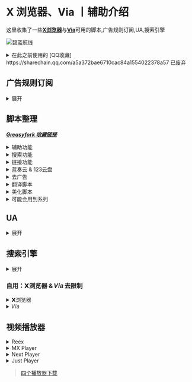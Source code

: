 # X 浏览器、Via 丨辅助介绍

这里收集了一些[**X浏览器**](https://www.xbext.com/)与[**Via**](https://viayoo.com/)可用的脚本,广告规则订阅,UA,搜索引擎 

![碧蓝航线](https://shp.qpic.cn/collector/3042839226/c9061274-0e3d-4818-92ad-9362b4ca81a7/0)

<details>
  <summary>在此之前使用的 [QQ收藏] https://sharechain.qq.com/a5a372bae6710cac84a1554022378a57 已废弃</summary>

  ##### [脚本整理,广告规则订阅,UA,搜索引擎(个人整理,有说明)](https://sharechain.qq.com/a5a372bae6710cac84a1554022378a57)

  >1. [广告拦截 规则链接](https://sharechain.qq.com/e285d2e8a19bd1a23c83854cf2a2d635)

  >2-10. [油猴脚本](https://sharechain.qq.com/e00299f56e45d6b88c7adb7590b2b5cf)

  >11. [UA](https://sharechain.qq.com/28387ea1c3f830bd7eb54f682da77555)

  >12. [搜索引擎](https://sharechain.qq.com/d12dde407b967a216288ac617b1ce357)

  >13. [仅供学习丨𝗫/𝑉𝑖𝑎去白名单版本](https://sharechain.qq.com/b0289cc3828734d4578da4e1761b3c2f)

  >14. [推荐视频播放器](https://sharechain.qq.com/91331525df07ff61d051cfafa4ef89ab)
</details>

## 广告规则订阅
<details>
  <summary> 展开 </summary>

  个人推荐：`ABP Merge Rules`(或:`AdRules AdBlock List 精简版`) + `乘风 视频规则` + `去除APP下载提示` + `Ad-J`

  * [AdRules AdBlock List 精简版](https://bitbucket.org/hacamer/adrules/raw/main/adblock_lite.txt)
  *(3w+丨在中国地区屏蔽广告的列表)*  <sup>[主页](https://github.com/Cats-Team/AdRules)</sup>

  * [AdRulesAdBlock List](https://bitbucket.org/hacamer/adrules/raw/main/adblock.txt)
  *(16w+丨包含 '精简版'，在中国地区屏蔽广告的列表)*  <sup>[主页](https://github.com/Cats-Team/AdRules)</sup>

  * [乘风广告规则](https://cdn.jsdelivr.net/gh/xinggsf/Adblock-Plus-Rule@master/rule.txt)
  *(1000+丨可能有点误杀....)*  <sup>[主页](https://github.com/xinggsf/Adblock-Plus-Rule)</sup>

  * [乘风视频规则](https://cdn.jsdelivr.net/gh/xinggsf/Adblock-Plus-Rule@master/mv.txt)
  *(200 丨如名, 专针对视频网站作出的规则)*  <sup>[主页](https://github.com/xinggsf/Adblock-Plus-Rule)</sup>

  * [ABPMerge Rules](https://gitea.com/lemon399/AdRules/raw/branch/main/abpmerge.txt)
  *(5w+丨广告拦截规则合并)*  <sup>[主页](https://github.com/damengzhu/abpmerge)</sup>

  * [去除 APP 下载提示](https://cdn.jsdelivr.net/gh/Noyllopa/NoAppDownload@master/NoAppDownload.txt)
  *(1000+丨去 APP 下载提示规则)*  <sup>[主页](https://github.com/Noyllopa/NoAppDownload)</sup>

  * [Ad-J](https://gcore.jsdelivr.net/gh/jk278/Ad-J/Ad-J.txt)
  *(300+丨 jk278 的自用移动端去广告规则, 常用网站精选)*  <sup>[主页](https://github.com/jk278/Ad-J/blob)</sup>

<div align="center">
  <p><sub> X浏览器导入方式 </sub></p>
  <sup> 设置 » 广告拦截 » 规则文件 » (右上角) 导入 » 从网址导入 » (填写该链接后) 点击导入 </sup>
</div>

  ![X 浏览器](http://shp.qpic.cn/collector/3042839226/e15a2b17-0eba-4870-8b65-942e0f335125/0)

<div align="center">
  <p><sub> Via导入方式 </sub></p>
  <sup> 设置 » 通用 » 广告拦截 » 规则订阅 » (右上角)+号 » (填写该链接后) 确定 » 勾选规则 » (右上角) 更新 </sup>
</div>

  ![Via](http://shp.qpic.cn/collector/3042839226/0203f0d3-1c28-46ea-bea4-ed2d7682958d/0)

</details>

## 脚本整理
 ***[Greasyfork 收藏链接](https://greasyfork.org/zh-CN/scripts?set=589091)***
 <details>
  <summary> 辅助功能 </summary>

  `更多详细请看脚本作者介绍和脚本具体功能`

1.[屏幕边缘下拉刷新](https://greasyfork.org/scripts/462927)

<sup>
  
  - 脚本内可修改下拉距离

  -  记得关闭𝗫浏览器自带的下拉刷新：手势设置中 
</sup>

2.𝐛𝐢𝐥𝐢𝐛𝐢𝐥𝐢不打开𝐀𝐏𝐏,网页直接看推荐内容 

<sup> 
 
  - [完全自动播放,但声音需要手动点击右下角音量开启](https://greasyfork.org/scripts/468246)

  - [只需要点击一次弹窗即可播放](https://greasyfork.org/scripts/454669)

  - [需要手动确认点击跳转,手动关闭弹窗等](https://greasyfork.org/scripts/458276)
</sup>

3.[CSDN直接复制](https://greasyfork.org/scripts/458601)

<sup>
 
 - 自动展开全部内容，免登录复制，去除广告，增加搜索框
</sup>

4.[移动端 百度系优化](https://greasyfork.org/scripts/418349)

<sup>

  - 贴吧直接看评论.....等

  - 百度搜索“禁止自动播放视频”,去广告
</sup>

5.[东方永动机(支持𝟗𝟎%网站自动翻页,拼接下一页)](https://greasyfork.org/scripts/438684)

<sup>

  - 安装脚本后请打开[配置文件](https://hoothin.github.io/UserScripts/Pagetual)设置(可能需要梯子)
</sup>

6.[在右侧增加滚动条](https://greasyfork.org/scripts/465037)

<sup>

  - X 浏览器自带(无法关闭)

  - Via自带(通用>操作设定 关闭)
</sup>

7.[简繁自由切换](https://greasyfork.org/scripts/24300)

<sup>

  - 自动将网页文字转换为 简体/繁体

  - 在脚本主页安装脚本后刷新页面,设置页面就出现了 
</sup>

8.快捷回到顶部/底部 

<sup>

  - [点击置顶(长按置底)](https://greasyfork.org/scripts/462920)

  - 在页面最下方中心位置生成一个向上的箭头按钮(长按可回到底部)(有滑动动画效果)

  - [滚动到顶部或底部按钮](https://greasyfork.org/scripts/461172)

  - 在网页右下角(脚本内可修改位置)添加一个“顶部”的文字按钮
  - 根据上滑下滑改变为“顶部”(红色按钮)与“底部”(蓝色按钮),(无动画,瞬间置顶)
</sup>

9.[切换标题显示](https://greasyfork.org/scripts/480019)

<sup>

  - 脚本菜单切换,可像𝑉𝑖𝑎一样在地址栏切换显示: 地址/域名/标题

  - Via自带,X浏览器使用 
</sup>

10.[网页加速器](https://www.youxiaohou.com/tool/install-instantpage.html)

<sup>

  - 加速你打开链接的速度 
</sup>

11.记录页面位置 

<sup>

  - [记录页面滚动](https://greasyfork.org/scripts/483745) 酷安[@耗子Sky](https://www.coolapk.com/u/1166187)

  - [我看到哪里啦?!](https://greasyfork.org/scripts/393042)

  - 让页面重新滚到上次阅读的位置 
</sup>

12.Github汉化 

<sup>

  - [GitHub中文化插件](https://greasyfork.org/scripts/435208)(推荐)

  - [GitHub汉化插件](https://greasyfork.org/scripts/407485)
</sup>

13.[以图搜图](https://greasyfork.org/scripts/480713)

<sup>

  - 工具栏打开“以图搜图”,然后直接点击图片即可

  - 𝑉𝑖𝑎自带,𝗫浏览器推荐用 
</sup>

14.[防止未经授权的自动复制](https://greasyfork.org/scripts/461625)

<sup>

  - 只允许网页长按复制内容,防止一些毒瘤网站自动往剪贴板写入内容 
</sup>

15.[Mactype助手](https://greasyfork.org/scripts/436451)

<sup>

  - 可以让浏览器文字拥有媲美MacOS系统字体渲染效果，可以无缝调节网页上文字的粗细 
</sup>

16.[空格之神](https://greasyfork.org/scripts/444252)

<sup>

  - 当网页的内容为中英文混排的情况下,本脚本会在中英文之间插入一个空格!
</sup>

17.[YouTubo画质更改按钮(移动/桌面)](https://greasyfork.org/scripts/477219)

<sup>

  - 在视频下方添加画质更改按钮,方便一键切换
</sup>
 </details>

<details>
  <summary> 搜索功能 </summary>

   `在各大搜索引擎顶部展示快捷其他搜索引擎, 快捷切换`

1.[聚合搜索引擎切换](https://greasyfork.org/scripts/462130)

<sup>

  - 在屏幕最上方有一排引擎供快捷切换,展开后支持快捷搜索其他网站(例如bilibili,视频网站等)

  - 脚本内修改简单
</sup>

2.[all-search全搜,搜索引擎快捷跳转,支持任意网站展示](https://greasyfork.org/scripts/397993)

<sup>

  - 脚本是有一个完整的设置页面(但我设置后没有效果,推荐尝试)

  - 脚本非常好用,观感舒服,操作华丽,修改复杂
</sup>

3.[一键切换搜索](https://greasyfork.org/scripts/476606)

<sup>

  - 在屏幕左侧中心偏上有较小的侧边栏

  - 不影响观感和操作,脚本内修改简单
</sup>

4.[搜索引擎切换器2(侧栏版)](https://greasyfork.org/zh-CN/scripts/489235)

<sup>

  - 在屏幕左侧中心有较小的侧边栏,点击可展开

  - 不影响观感和操作,脚本内修改简单
</sup>
</details>

<details>
  <summary> 链接功能 </summary>

  `将网页的文本转为超链接,又或者是自动跳转重定向...`

1.[External Link Auto Redirect(Direct Link) --- 外部链接自动重定向](https://greasyfork.org/zh-CN/scripts/462796)

<sup>

  - 单击包含重定向URL的链接时,直接重定向到真实URL

  - 通用规则,链接出现两个http则获得第二个
</sup>

2.[redirect外链跳转](https://greasyfork.org/scripts/416338)

<sup>

  - 酷安,贴吧啦,知乎等一系列的提示你跳转外部链接自动跳转

  - 自动跳转,规则简单
</sup>

3.[anti-redirect --- 反重定向](https://greasyfork.org/scripts/11915)

<sup>

  - 去除各搜索引擎/常用网站的重定向
</sup>

4.[链接助手](https://greasyfork.org/scripts/464541)

<sup>

  - 可对单个网站自定义链接规则在新标签页中打开

  - 文本链接转为超链接...等
</sup>

5.让网页中的文字链接变为可点击

<sup>

  - [Linkify Plus Plus](https://greasyfork.org/scripts/4255)(推荐)

  - [Text To link](https://mirror.ghproxy.com/https://raw.githubusercontent.com/lkytal/GM/master/linkMix.user.js)

  - [Clickable text link](https://greasyfork.org/scripts/485489)

  - [测试链接是否可直接点击的网址](https://rawgit.com/eight04/linkify-plus-plus/master/demo/demo.html)
</sup>

6.[链接地址洗白白](https://greasyfork.org/scripts/373270)

<sup>

  - 把链接地址缩减至最短可用状态,并复制到剪切板,以方便分享【在网页底部中间,有一个按钮,用来呼出面板】
</sup>
</details>

<details>
  <summary> 蓝奏云 & 123云盘 </summary>

  `结果还是专门为蓝奏云和123整了个分类....`

1.[蓝奏云重定向+记住密码](https://greasyfork.org/zh-CN/scripts/488847)

<sup>

  - 将所有蓝奏云链接重定向至同一蓝奏云网站

  - 自动记住并填写过密码的蓝奏云链接,脚本菜单可查看或管理

  - 绕过下载APK提示"请先开通会员"

  - 建议搭配[蓝奏云自动点击下载](https://greasyfork.org/zh-CN/scripts/489281)
</sup>

2.蓝奏云之[大萌主](https://greasyfork.org/zh-CN/users/452911)

<sup>

  - [记住蓝奏云密码](https://greasyfork.org/zh-CN/scripts/488865) \- 下次会自动填写

  - [手机直接下载蓝奏云apk文件](https://greasyfork.org/zh-CN/scripts/479566) \- 绕过下载APK提示"请先开通会员"

  - [蓝奏云自动点击下载](https://greasyfork.org/zh-CN/scripts/489281) \- 自动点击蓝奏云页面中的下载按钮
</sup>

3.[123盘自动填写提取码](https://greasyfork.org/zh-CN/scripts/489660)

<sup>

  - 自动提取123云盘分享链接的提取码,并进行填写

  - 测试链接：

  - [https://www.123pan.com/s/YHGHjv-bUJC密码rAj2](https://www.123pan.com/s/YHGHjv-bUJC密码rAj2)

  - https://www.123pan.com/s/YHGHjv-bUJC?pwd=rAj2

  - 改编自[cccc-l佬](https://greasyfork.org/zh-CN/users/1243513-cccc-l)的[123网盘自动填写提取码-关闭广告](https://greasyfork.org/zh-CN/scripts/484314)与[123网盘复制分享链接时带pwd=提取码](https://greasyfork.org/zh-CN/scripts/484313)
</sup>
</details>

<details>
  <summary> 去广告 </summary>

  `字面意思`

1.[搜索引擎去广告](https://greasyfork.org/scripts/437351)

<sup>

  - 谷歌百度搜狗神马必应头条搜索去广告，适配电脑和手机，没去夸克，神马搜索就是夸克搜索，谷歌搜索拦截部分内容广场
</sup>

2.[YouTube去广告](https://greasyfork.org/scripts/459541)

<sup>

  - 这是一个去除YouTube广告的脚本，轻量且高效，它能丝滑的去除界面广告和视频广告，包括6s广告。
</sup>

3.[123云盘去广告](https://greasyfork.org/zh-CN/scripts/489252)

<sup>

  - 123网盘去广告,并将下载文件按钮移动到底部
</sup>
</details>

<details>
  <summary> 翻译脚本 </summary>

  `翻译网页内容的脚本，均可在github上运行`

1.[Immersive-translate --- 沉浸式翻译](https://download.immersivetranslate.com/immersive-translate.user.js)(商业化,不开源)

<sup>

  - 拥有“显示原文(双显)”和“隐藏原文(仅显示译文)”两种样式

  - [历史版本](https://github.com/immersive-translate/immersive-translate/releases)
</sup>

2.[网页中英双显互译(其他语言也可以翻译)](https://greasyfork.org/scripts/469073)(推荐,开源)

<sup>

  - 拥有“显示原文(双显)”和“隐藏原文(仅显示译文)”两种样式
</sup>

3.[KISS Translator --- 亲吻翻译](https://greasyfork.org/scripts/472840)

<sup>

  - 只有“显示原文(双显)”一种样式
</sup>
</details>

<details>
  <summary> 美化脚本 </summary>

  `美化网页的脚本，非常不推荐全部开启`

1.[护眼模式](https://greasyfork.org/scripts/460539)

<sup>

  - 更改页面背景颜色

  - 需要更改为其他颜色请在脚本内找出“#C7EDCC”并修改
</sup>

2.点击页面特效

<sup>

  - [点击时显示文字(可自定义文字)](https://greasyfork.org/scripts/371892)

  - [点击时显示爱心特效](https://greasyfork.org/scripts/482951)

  - [点击时显示波纹特效(可更改大小,颜色,数量)](https://greasyfork.org/scripts/482952)
</sup>

3.[滑动时显示星星特效拖尾](https://greasyfork.org/scripts/454845)

4.[网页全屏飘落樱花特效](https://greasyfork.org/scripts/420792)

5.[网页页面样式美化](https://greasyfork.org/zh-CN/scripts/489386)

<sup>

  - 指向文字加粗, 指向图片发光, 指向图片放大动画, 输入框美化...等

  - 原脚本：[全局页面样式美化](https://greasyfork.org/zh-CN/scripts/423663)
</sup>

6.[网页看板娘](https://greasyfork.org/scripts/483088)

<sup>

  - 在网页左下角添加一个二次元板娘,部分参数脚本内可改
</sup>

7.美化Greasyfork

<sup>

  - [Greasyfork Beautify](https://greasyfork.org/scripts/446849)

  - 优化导航栏样式/脚本列表改为卡片布局/代码高亮(atom-one-dark+vscode风格)等...

  - [Greasy Fork Theme Engine \[BETA\]](https://greasyfork.org/scripts/476333)

  - 时尚的 GeasyFork 重新设计
</sup>

8.[Google Card-Style UI --- Google Card 样式的界面](https://greasyfork.org/scripts/18510)

<sup>

  - 优化 Google 搜索引擎的 UI
</sup>

9.[高级定制网页护眼模式](https://greasyfork.org/scripts/485513)
</details>

<details>
  <summary> 可能会用到系列 </summary>

  `可能会用到，但很少有'用武之地'`

1.[网页调试](https://greasyfork.org/scripts/475228)

2.[手机浏览器触摸手势](https://greasyfork.org/scripts/375806)

<sup>

  - 支持在文字、图片、视频上分类, 通过你的“滑动手势”进行“执行代码”或“搜图”, 可自定义
</sup>

3.[俺的手机视频脚本](https://greasyfork.org/scripts/456542)

<sup>

  - 长按视频倍速播放

  - 需要更全的播放器手势？嗅探媒体资源然后调用播放器吧(查看下方播放器分类)
</sup>

4.[Picviewer CE+ --- 图片查看器 CE+](https://greasyfork.org/scripts/24204)

<sup>

  - 以各种姿势爬取网站图片, 大小、尺寸等分类明确

  - 支持各种姿势批量下载, 搜图等.....
</sup>
</details>

## UA
<details>
  <summary> 展开 </summary>
  
* 百度：简单搜索
`可去除百度搜索引擎的自动播放视频，以及广告标签内容`
> 旧版 - SearchCraft/2.8.2
```
Mozilla/5.0 (Linux; Android 12; splash water mobile phone) AppleWebKit/537.36 (KHTML, like Gecko) Chrome/108.0.0.0 Mobile Safari/537.36 SearchCraft/2.8.2
```
> 新版 - ChatSearch/1.0 SearchCraft/5.7.0.5
>
> 有AI回答
```
Mozilla/5.0 (Linux; Android 10; K) AppleWebKit/537.36 (KHTML, like Gecko) Chrome/120.0.0.0 Mobile Safari/537.36 SearchCraft/3.10.1 ChatSearch/1.0 SearchCraft/5.7.0.5 (Baidu; P1 10)
```
* 无追：简单搜索
`去除无追搜索的广告`
```
Mozilla/5.0 (Linux; Android 11 ) AppleWebKit/537.36 (KHTML, like Gecko) Mobile WuZhui/1.6.0
```
* 简单搜索 + 塞班
`去除百度搜索的自动播放、部分其他网站广告`
```
Mozilla/5.0 (Linux; SymbianOS/9.4) AppleWebKit/537.36 (KHTML, like Gecko) Chrome/99.0.4844.88 Mobile Safari/537.36 SearchCraft/2.8.2
```
</details>

## 搜索引擎
<details>
  <summary> 展开 </summary>

  * F搜
    ```
     https://fsoufsou.com/search?tbn=all&q=
    ```

  * 无追
    ```
     https://www.wuzhuiso.com/s?q=
    ```

  * 秘塔AI搜索
    ```
     https://metaso.cn/?q=
    ```

  * Perplexity AI搜索
    ```
     https://www.perplexity.ai/?q=
    ```
</details>

### 自用：𝗫浏览器 & 𝑉𝑖𝑎 去限制

<details>
  <summary> 𝗫浏览器 </summary>

<sup>

- 蓝奏云有文件说明,123云盘不能添加说明
  
- 去除白名单限制

- 和原版共存, 不影响原版

- 修改图标(下图)
</sup>

![X浏览器](http://shp.qpic.cn/collector/3042839226/08bbb56a-354c-46f2-b3fc-4e920c80950e/0)

* 𝗫浏览器去限制-共存
  - [蓝奏云(密码：12)](https://www.lanzn.com/b01rkkbpa)
 
  - [123云盘(无密码)](https://www.123pan.com/s/YHGHjv-2XaC)
</details>

<details>
  <summary> 𝑉𝑖𝑎 </summary>

<sup>

- 蓝奏云有文件说明,123云盘不能添加说明
  
- 去除白名单限制

- 和原版共存, 不影响原版(123云盘保留了原版包名,详看下文)

- 修改图标(下图)
</sup>

![Via](http://shp.qpic.cn/collector/3042839226/38a21a30-33ed-477b-b136-1a99c5ac2800/0)

* 𝑉𝑖𝑎去限制-共存
  - [蓝奏云(密码：12)](https://www.lanzn.com/b01rcpjvg)
 
  - [123云盘(无密码)](https://www.123pan.com/s/YHGHjv-XXaC)
* 𝑉𝑖𝑎去限制-原包名

> 因修改包名 (与原版共存不得不修改) 而导致𝑉𝑖𝑎在桌面长按图标的功能会提示“未安装该应用”
> 
> 原版与该版本只可存在一个, 并且需要卸载原版才可以安装该版本
> 
> 使用 MT 管理器 V1 + V2 的签名, 后续可自己使用 MT 管理器修改原版安装包任意内容以达到不卸载更新
> 
> 他人使用 MT 管理器签名修改的版本也同样可不卸载安装
  - [123云盘(无密码)](https://www.123pan.com/s/YHGHjv-0RaC)
  <details>
    <summary> 𝑉𝑖𝑎_图标包 </summary>
  
  > 因为我懒,就不去收集别人的图标包了,这里分享一个我自己的(他们说有种'杂乱的美')
  ![Via_图标包](https://shp.qpic.cn/collector/3042839226/67df8dae-fc5a-491b-9fe9-198a9e188b86/0)
  - [蓝奏云(密码：12)](https://www.lanzn.com/b01rgnvgf)

  - [123云盘(无密码)](https://www.123pan.com/s/YHGHjv-u1aC)
  </details>

</details>

## 视频播放器
<details>
  <summary> Reex </summary>
  <br>
  
  ![Reex](https://shp.qpic.cn/collector/3042839226/887fffff-3671-432a-b754-6db87d9ff5b7/0)

  > 长按倍速, 双击两侧快进, 双击中心暂停。支持长按倍速、快进秒数设置。支持关闭单个手势。拥有播放历史, 支持挂载 WebDav
  - [Reex - Gitee下载地址](https://gitee.com/lntls/reex/releases)

  - [蓝奏云(密码：qazw)](https://www.lanzn.com/b01np165c)
</details>

<details>
  <summary> MX Player </summary>
  <br>
  
  ![MX](https://shp.qpic.cn/collector/3042839226/fbf73830-aae5-4809-a73c-ff01f0d7e525/0)

  > MX Player(MX播放器专业版）：已解锁付费。新版已支持所有手势功能，长按倍速、双击快进快退.... 解码强大，非常推荐。

  - [123云盘(无密码)](https://www.123pan.com/s/YHGHjv-bNJC.html)
</details>

<details>
  <summary> Next Player </summary>
  <br>
  
  ![Next Player](https://shp.qpic.cn/collector/3042839226/89325c88-ad7c-48d3-b58d-0686048ae840/0)

  > 与 Reex 大致相同，手势全部支持，但不支持mpv语法，不支持挂载WebDav

  - [Github开源地址](https://github.com/anilbeesetti/nextplayer/releases)

  > 如果你并不知道该使用 v7a 还是 v8a，请使用 universal 版本
</details>

<details>
  <summary> Just Player </summary>
  <br>
  
  ![Just Player](https://shp.qpic.cn/collector/3042839226/5b8d0ed5-a127-47a1-84eb-f6b8406cd8a0/0)

  > 不支持长按倍速，可双击两侧进行快进快退。纯纯一个使用 APP 调用的播放器, 软件本身没有界面, 打开就是播放视频 (上次调用的视频), 点击文件夹选择视频, 长按文件夹选择字幕。长按齿轮进入设置。该软件没有播放历史。

  - [Github开源地址](https://github.com/moneytoo/Player/releases)
</details>

> [四个播放器下载](https://www.123pan.com/s/YHGHjv-yRaC)
